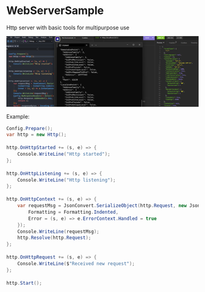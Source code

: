 # WebServerSample
Http server with basic tools for multipurpose use

![metinyakar.WebServerSample](https://raw.githubusercontent.com/meto260/WebServerSample/master/webserver_ss.png)

  Example:
```csharp
Config.Prepare();
var http = new Http();

http.OnHttpStarted += (s, e) => {
    Console.WriteLine("Http started");
};

http.OnHttpListening += (s, e) => {
    Console.WriteLine("Http listening");
};

http.OnHttpContext += (s, e) => {
    var requestMsg = JsonConvert.SerializeObject(http.Request, new JsonSerializerSettings {
        Formatting = Formatting.Indented,
        Error = (s, e) => e.ErrorContext.Handled = true
    });
    Console.WriteLine(requestMsg);
    http.Resolve(http.Request);
};

http.OnHttpRequest += (s, e) => {
    Console.WriteLine($"Received new request");
};

http.Start();
```
</code>
